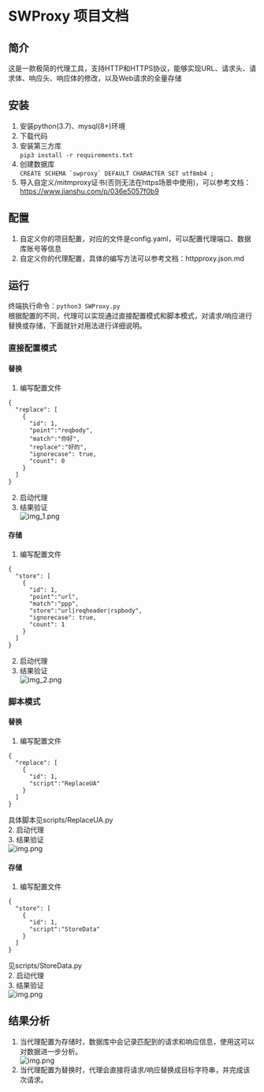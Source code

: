 # SWProxy 项目文档
## 简介
这是一款极简的代理工具，支持HTTP和HTTPS协议，能够实现URL、请求头、请求体、响应头、响应体的修改，以及Web请求的全量存储
## 安装
1. 安装python(3.7)、mysql(8+)环境
2. 下载代码  
3. 安装第三方库  
`pip3 install -r requirements.txt`
4. 创建数据库  
```CREATE SCHEMA `swproxy` DEFAULT CHARACTER SET utf8mb4 ;```
5. 导入自定义/mitmproxy证书(否则无法在https场景中使用)，可以参考文档：https://www.jianshu.com/p/036e5057f0b9

## 配置
1. 自定义你的项目配置，对应的文件是config.yaml，可以配置代理端口、数据库账号等信息
2. 自定义你的代理配置，具体的编写方法可以参考文档：httpproxy.json.md

## 运行
终端执行命令：`python3 SWProxy.py`  
根据配置的不同，代理可以实现通过直接配置模式和脚本模式，对请求/响应进行替换或存储，下面就针对用法进行详细说明。
### 直接配置模式
#### 替换
1. 编写配置文件  
```
{
  "replace": [
    {
      "id": 1,
      "point":"reqbody",
      "match":"你好",
      "replace":"好的",
      "ignorecase": true,
      "count": 0
    }
  ]
}
```
2. 启动代理  
3. 结果验证  
![img_1.png](images/img_1.png)  

#### 存储
1. 编写配置文件  
```
{
  "store": [
    {
      "id": 1,
      "point":"url",
      "match":"ppp",
      "store":"url|reqheader|rspbody",
      "ignorecase": true,
      "count": 1
    }
  ]
}
```
2. 启动代理  
3. 结果验证  
![img_2.png](images/img_2.png)

### 脚本模式
#### 替换
1. 编写配置文件  
```
{
  "replace": [
    {
      "id": 1,
      "script":"ReplaceUA"
    }
  ]
}
```
具体脚本见scripts/ReplaceUA.py  
2. 启动代理  
3. 结果验证  
![img.png](images/img_3.png)

#### 存储
1. 编写配置文件  
```
{
  "store": [
    {
      "id": 1,
      "script":"StoreData"
    }
  ]
}
```
见scripts/StoreData.py  
2. 启动代理  
3. 结果验证  
![img.png](images/img_4.png)

## 结果分析
1. 当代理配置为存储时，数据库中会记录匹配到的请求和响应信息，使用这可以对数据进一步分析。  
![img.png](images/img_5.png)
2. 当代理配置为替换时，代理会直接将请求/响应替换成目标字符串，并完成该次请求。  